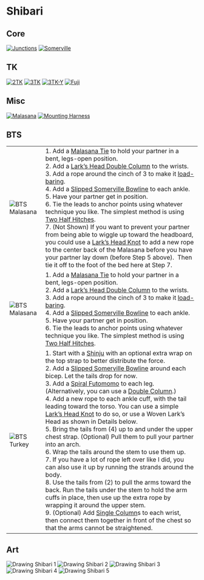 # Shibari

## Core

[![Junctions](/shibari.junctions/assets/junctions.jpg)](/shibari.junctions) 
[![Somerville](/shibari.somerville.bowline/assets/Sommerville-Bowline-12.jpg)](/shibari.somerville.bowline)

## TK

[![2TK](/shibari.tk.2/assets/2TK-500x500.jpg)](/shibari.tk.2/)
[![3TK](/shibari.tk.3.x/assets/3TK-500x500.jpg)](/shibari.tk.3.x/)
[![3TK-Y](/shibari.tk.3.y/assets/3TK-Y-Harness-500x500.jpg)](/shibari.tk.3.y/)
[![Fuji](/shibari.tk.3.fuji/assets/3TK-Mount-Fuji-500x500.jpg)](/shibari.tk.3.fuji/)

## Misc

[![Malasana](/shibari.malasana.tie/assets/Malasana-28.jpg)](/shibari.malasana.tie/)
[![Mounting Harness](/shibari.mounting.harness/img/Mounting-Harness-2-16.jpg)](/shibari.mounting.harness)


## BTS

|                                                        |    |
| --                                                     | -- |
| ![BTS Malasana](img/bts/2023.10.14.BTS.Malasana.2.jpg) | 1. Add a [Malasana Tie](https://www.theduchy.com/malasana/) to hold your partner in a bent, legs-open position.<br/>2. Add a [Lark’s Head Double Column](https://www.theduchy.com/larks-head-double-column/) to the wrists.<br/>3. Add a rope around the cinch of 3 to make it [load-baring](https://www.theduchy.com/load-bearing-double-column/).<br/>4. Add a [Slipped Somerville Bowline](https://www.theduchy.com/somerville-bowline/#slipped-somerville-bowline) to each ankle.<br/>5. Have your partner get in position.<br/>6. Tie the leads to anchor points using whatever technique you like.  The simplest method is using [Two Half Hitches](https://www.theduchy.com/half-hitches/).<br/>7. (Not Shown) If you want to prevent your partner from being able to wiggle up toward the headboard, you could use a [Lark’s Head Knot](https://www.theduchy.com/larks-head-knot/) to add a new rope to the center back of the Malasana before you have your partner lay down (before Step 5 above).  Then tie it off to the foot of the bed here at Step 7. |
| ![BTS Malasana](img/bts/23.11.12.bts.malasana.jpg)     | 1. Add a [Malasana Tie](https://www.theduchy.com/malasana/) to hold your partner in a bent, legs-open position.<br/>2. Add a [Lark’s Head Double Column](https://www.theduchy.com/larks-head-double-column/) to the wrists.<br/>3. Add a rope around the cinch of 3 to make it [load-baring](https://www.theduchy.com/load-bearing-double-column/).<br/>4. Add a [Slipped Somerville Bowline](https://www.theduchy.com/somerville-bowline/#slipped-somerville-bowline) to each ankle.<br/>5. Have your partner get in position.<br/>6. Tie the leads to anchor points using whatever technique you like. The simplest method is using [Two Half Hitches](https://www.theduchy.com/half-hitches/).<br/> |
| ![BTS Turkey](img/bts/trussed.like.turkey.jpg)     | 1. Start with a [Shinju](https://www.theduchy.com/shinju/) with an optional extra wrap on the top strap to better distribute the force.<br/> 2. Add a [Slipped Somerville Bowline](https://www.theduchy.com/somerville-bowline/#slipped-somerville-bowline) around each bicep. Let the tails drop for now.<br/> 3. Add a [Spiral Futomomo](https://www.theduchy.com/spiral-futomomo/) to each leg. (Alternatively, you can use a [Double Column](https://www.theduchy.com/larks-head-double-column/).)<br/> 4. Add a new rope to each ankle cuff, with the tail leading toward the torso. You can use a simple [Lark’s Head Knot](https://www.theduchy.com/larks-head-knot/) to do so, or use a Woven Lark’s Head as shown in Details below.<br/> 5. Bring the tails from (4) up to and under the upper chest strap. (Optional) Pull them to pull your partner into an arch.<br/> 6. Wrap the tails around the stem to use them up.<br/> 7. If you have a lot of rope left over like I did, you can also use it up by running the strands around the body.<br/> 8. Use the tails from (2) to pull the arms toward the back. Run the tails under the stem to hold the arm cuffs in place, then use up the extra rope by wrapping it around the upper stem.<br/> 9. (Optional) Add [Single Column](https://www.theduchy.com/larks-head-single-column/)s to each wrist, then connect them together in front of the chest so that the arms cannot be straightened.<br/> |

## Art

![Drawing Shibari 1](img/art/4.advices.for.drawing.shibari.1.jpg)
![Drawing Shibari 2](img/art/4.advices.for.drawing.shibari.2.jpg)
![Drawing Shibari 3](img/art/4.advices.for.drawing.shibari.3.jpg)
![Drawing Shibari 4](img/art/4.advices.for.drawing.shibari.4.jpg)
![Drawing Shibari 5](img/art/4.advices.for.drawing.shibari.5.jpg)

<!--
<table>
<tr><th>Art</th></tr>
<tr>
 <td>4 Advices for Drawing<br><a href="./assets/misc/4.advices.for.drawing.shibari.jpg"><img src="./assets/misc/4.advices.for.drawing.shibari.jpg" /></td>
 <td></td>
 <td></td>
</tr>
<tr><th>Portland Shibari</th></tr>
<tr>
 <td>Kinoko TK<br><a href="./portland.shibari.md#20230719-kinoko-style-tk"><img src="./assets/portland.shibari/IMG_6140.HEIC" /></td>
 <td></td>
 <td></td>
</tr>
<tr><th>Core</th></tr><tr>
  <td>Square Knot<br><a href="square.knot.md"><img src="./assets/square.knot/Square-Knot-Single-Column.jpg" /></a></td>
  <td>Lark's Head<br><a href="./larks.head.md"><img src="/assets/larks.head/Larks-Head-SC-500x500.jpg" /></a></td>
</tr><tr>
  <td>Hojo Cuff<br><a href="hojo.cuff.md"><img src="./assets/hojo.cuff/Hojo-Cuff-Cover.jpg" /></a></td>
  <td>Leash<br><a href="leash.md"><img src="/assets/leash/Neck-Lead-500x500.jpg" /></a></td>
  <td>Cored Square Knot<br><a href="cored.square.knot.md"><img src="./assets/cored.square.knot/FF-Cored-Square-Knot-on-an-End.jpg" /></a></td>
</tr><tr><th>Chest Harness</th></tr><tr>
  <td>Hobble Elbow Tie<br><a href="extended.double.column.md"><img src="./assets/extended.double.column/Extended-Double-Column-500x500.jpg" /></a></td>
  <td>Bikini Harness<br><a href="bikini.harness.md"><img src="./assets/bikini.harness/bikini-harness.jpg" /></a></td>
  <td>Barre Harness<br><a href="barre.harness.md"><img src="./assets/barre.harness/Barre-Harness-500x500.jpg" /></a></td>
</tr><tr>
  <td>Munenawa Harness<br><a href="munenawa.md"><img src="./assets/munenawa/Munenawa-500x500.jpg" /></a></td>
  <td>RWR Breast Cage<br><a href="rwr.breast.cage.md"><img src="./assets/rwr.breast.cage/rwr-breast-cage.jpg" /></a></td>
</tr><tr><th>Hip Harness</th></tr><tr>
  <td>Doggy Style<br><a href="doggy.style.harness.md"><img src="./assets/doggy.style.harness/doggy-style-harness-500x500.jpg" /></a></td>
  <td>Malasana<br><a href="malasana.md"><img src="./assets/malasana/Malasana-Pose-2.jpg" /></a></td>
</tr><tr><th>Suspension</th></tr><tr>
  <td>Suspension Shinju<br><a href="suspension.shinju.md"><img src="./assets/suspension.shinju/Suspension-Shinju-500x500-1687560304865-4.jpg" /></a></td>
  <td>Swiss Seat<br><a href="swiss.seat.md"><img src="./assets/swiss.seat/Swiss-Seat-500x500.jpg" /></a></td>
  <td>Suspension Futomomo<br><a href="futomomo.for.suspension.md"><img src="/assets/futomomo.suspension/futomomo-suspension-500x500.jpg" /></a></td>
</tr><tr>
  <td>Gravity Boot<br><a href="gravity.boot.md"><img src="./assets/gravity.boot/Gravity-Boot-500x500.jpg" /></a></td>
</tr><tr>
  <td>Building Blocks: Junctions<br><a href="junctions.md"><img src="./assets/junctions/junctions.jpg" /></a></td>
  <td>Suspension Hangers<br><a href="suspension.hangers.md"><img src="./assets/suspension.hangers/Hangers-2pt-500x500.jpg" /></a></td>
  <td>Friction for Hard Points<br><a href="friction.for.hard.points.md"><img src="./assets/friction.for.hard.points/Frictions-Vine-500x500.jpg" /></a></td>
</tr><tr><th>Pretty</th></tr><tr>
  <td>Tengu<br><a href="tengu.md"><img src="./assets/tengu/Tengu.jpg" /></a></td>
  <td>Vine Futomomo<br><a href="vine.futomomo.md"><img src="./assets/vine.futomomo/Vine-Futomomo.jpg" /></a></td>
  <td>Solomon G-String<br><a href="solomon.g.string.md"><img src="./assets/solomon.g.string/Solomons-G-String.jpg" /></a></td>
</tr><tr>
  <td>Chain Stitch Corset<br><a href="chain.stitch.corset.md"><img src="/assets/chain.stitch.corset/Chain-Stitch-Corset-1-500x500.jpg" /></a></td>
  <td>Suspenders<br><a href="suspenders.garters.md"><img src="./assets/suspenders.garters/SKCrst-Garters-500x500.jpg" /></a></td>
  <td>Harley Quinn<br><a href="harley.quinn.md"><img src="./assets/square.knot.corset/Square-Knot-Corset-500x500.jpg" /></a></td>
</tr><tr>
  <td>Loop Chain Harness<br><a href="loop.chain.harness.md"><img src="./assets/loop.chain.harness/loop-chain-top.jpg" /></a></td>
  <td>Fisherman's Hobbleskirt<br><a href="fisherman.hobbleskirt.md"><img src="/assets/fisherman.hobbleskirt/Fishermans-Hobbleskirt-500x500.jpg" /></a></td>
</tr><tr><th><a href="https://www.theduchy.com/bts/#bts-tutorials" >Behind the Scene - TheDuchy</a></th></tr><tr>
  <td>Bed Bondage<br><a href="bed.bondage.md"><img src="./assets/bed.bondage/Bed-Bondage-500x500.jpg" /></a></td>
  <td><a href="/bts.return.of.kaos.md"><img src="./assets/bts/return.of.kaos.png" /></a></td>
</tr><tr>
  <td><img src="/assets//bts/bts-living-sculpture.jpg" /></td>
  <td><img src="/assets/bts/BTS.folded.into.chair.jpg" /></td>
  <td><img src="/assets/bts/bts.doggy.jpg" /></td>
</tr>
</table>
-->
